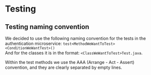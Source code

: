 # Testing 

## Testing naming convention
We decided to use the following naming convention for the tests in the authentication microservice:
```test<MethodWeWantToTest><ConditionWeWantTest>()```\
And for the classes it is in the format: ```<ClassWeWantToTest>Test.java```.

Within the test methods we use the AAA (Arrange - Act - Assert) convention, and they are clearly separated by empty lines.

